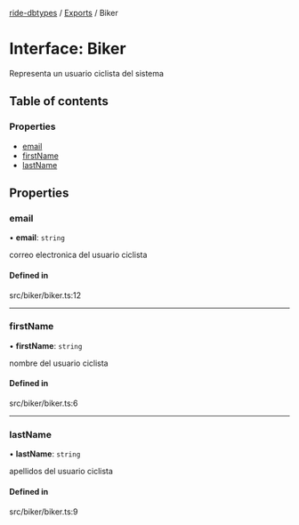 [ride-dbtypes](../README.md) / [Exports](../modules.md) / Biker

# Interface: Biker

Representa un usuario ciclista del sistema

## Table of contents

### Properties

- [email](Biker.md#email)
- [firstName](Biker.md#firstname)
- [lastName](Biker.md#lastname)

## Properties

### email

• **email**: `string`

correo electronica del usuario ciclista

#### Defined in

src/biker/biker.ts:12

___

### firstName

• **firstName**: `string`

nombre del usuario ciclista

#### Defined in

src/biker/biker.ts:6

___

### lastName

• **lastName**: `string`

apellidos del usuario ciclista

#### Defined in

src/biker/biker.ts:9
